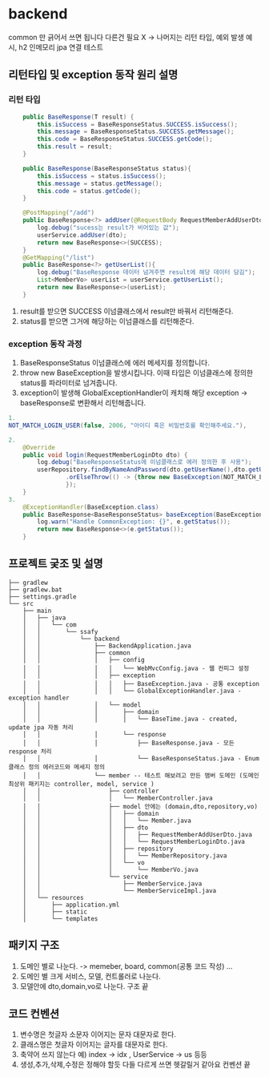 # backend
common 만 긁어서 쓰면 됩니다 다른건 필요 X ->  나머지는 리턴 타입, 예외 발생 예시, h2 인메모리 jpa 연결 테스트

## 리턴타입 및 exception 동작 원리 설명

### 리턴 타입
```java
    public BaseResponse(T result) {
        this.isSuccess = BaseResponseStatus.SUCCESS.isSuccess();
        this.message = BaseResponseStatus.SUCCESS.getMessage();
        this.code = BaseResponseStatus.SUCCESS.getCode();
        this.result = result;
    }

    public BaseResponse(BaseResponseStatus status){
        this.isSuccess = status.isSuccess();
        this.message = status.getMessage();
        this.code = status.getCode();
    }
```
```java
    @PostMapping("/add")
    public BaseResponse<?> addUser(@RequestBody RequestMemberAddUserDto dto){
        log.debug("sucess는 result가 비어있는 값");
        userService.addUser(dto);
        return new BaseResponse<>(SUCCESS);
    }
    @GetMapping("/list")
    public BaseResponse<?> getUserList(){
        log.debug("BaseResponse 데이터 넘겨주면 result에 해당 데이터 담김");
        List<MemberVo> userList = userService.getUserList();
        return new BaseResponse<>(userList);
    }
```
1. result를 받으면 SUCCESS 이넘클래스에서 result만 바꿔서 리턴해준다.
2. status를 받으면 그거에 해당하는 이넘클래스를 리턴해준다. 

### exception 동작 과정
1.  BaseResponseStatus 이넘클래스에 에러 메세지를 정의합니다.
2.  throw new BaseException을 발생시킵니다. 이때 타입은 이넘클래스에 정의한 status를 파라미터로 넘겨줍니다.
3. exception이 발생해 GlobalExceptionHandler이 캐치해 해당 exception -> baseResponse로 변환해서 리턴해줍니다.

```java 
1.     
NOT_MATCH_LOGIN_USER(false, 2006, "아이디 혹은 비밀번호를 확인해주세요."),

2.
    @Override
    public void login(RequestMemberLoginDto dto) {
        log.debug("BaseResponseStatus에 이넘클래스로 에러 정의한 후 사용");
        userRepository.findByNameAndPassword(dto.getUserName(),dto.getUserPassword())
                .orElseThrow(() -> {throw new BaseException(NOT_MATCH_LOGIN_USER);
                });
    }
3. 
    @ExceptionHandler(BaseException.class)
    public BaseResponse<BaseResponseStatus> baseException(BaseException e) {
        log.warn("Handle CommonException: {}", e.getStatus());
        return new BaseResponse<>(e.getStatus());
    }


```

## 프로젝트 궂조 및 설명 
```tree
├── gradlew
├── gradlew.bat
├── settings.gradle
└── src
    ├── main
    │   ├── java
    │   │   └── com
    │   │       └── ssafy
    │   │           └── backend
    │   │               ├── BackendApplication.java
    │   │               ├── common
    │   │               │   ├── config
    │   │               │   │   └── WebMvcConfig.java - 웹 컨피그 설정
    │   │               │   ├── exception
    │   │               │   │   ├── BaseException.java - 공통 exception 
    │   │               │   │   └── GlobalExceptionHandler.java - exception handler 
    │   │               │   └── model
    │   │               │       ├── domain
    │   │               │       │   └── BaseTime.java - created, update jpa 자동 처리
    │   │               │       └── response
    │   │               │           ├── BaseResponse.java - 모든 response 처리
    │   │               │           └── BaseResponseStatus.java - Enum 클래스 정의 에러코드와 메세지 정의
    │   │               └── member -- 테스트 해보려고 만든 맴버 도메인 (도메인 최상위 패키지는 controller, model, service )
    │   │                   ├── controller
    │   │                   │   └── MemberController.java
    │   │                   ├── model 안에는 (domain,dto,repository,vo)
    │   │                   │   ├── domain
    │   │                   │   │   └── Member.java
    │   │                   │   ├── dto
    │   │                   │   │   ├── RequestMemberAddUserDto.java
    │   │                   │   │   └── RequestMemberLoginDto.java
    │   │                   │   ├── repository
    │   │                   │   │   └── MemberRepository.java
    │   │                   │   └── vo
    │   │                   │       └── MemberVo.java
    │   │                   └── service
    │   │                       ├── MemberService.java
    │   │                       └── MemberServiceImpl.java
    │   └── resources
    │       ├── application.yml
    │       ├── static
    │       └── templates

```

## 패키지 구조
1. 도메인 별로 나눈다. -> memeber, board, common(공통 코드 작성) ...
2. 도메인 별 크게 서비스, 모델, 컨트롤러로 나눈다.
3. 모델안에 dto,domain,vo로 나눈다.
구조 끝

## 코드 컨벤션
1. 변수명은 첫글자 소문자 이어지는 문자 대문자로 한다.
2. 클래스명은 첫글자 이어지는 글자를 대문자로 한다.
3. 축약어 쓰지 않는다 예) index -> idx , UserService -> us 등등 
4. 생성,추가,삭제,수정은 정해야 할듯 다들 다르게 쓰면 헷갈릴거 같아요
컨벤션 끝 


